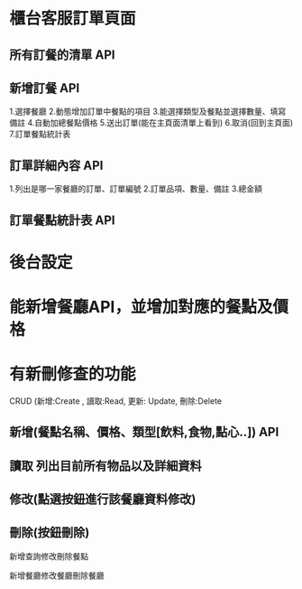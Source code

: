 # 櫃台客服訂單頁面

## 所有訂餐的清單 API

## 新增訂餐 API 
1.選擇餐廳
2.動態增加訂單中餐點的項目
3.能選擇類型及餐點並選擇數量、填寫備註
4.自動加總餐點價格
5.送出訂單(能在主頁面清單上看到)
6.取消(回到主頁面)
7.訂單餐點統計表

## 訂單詳細內容 API
1.列出是哪一家餐廳的訂單、訂單編號
2.訂單品項、數量、備註
3.總金額

## 訂單餐點統計表 API


# 後台設定

# 能新增餐廳API，並增加對應的餐點及價格
# 有新刪修查的功能 
CRUD (新增:Create , 讀取:Read, 更新: Update, 刪除:Delete
## 新增(餐點名稱、價格、類型[飲料,食物,點心..]) API 
## 讀取 列出目前所有物品以及詳細資料
## 修改(點選按鈕進行該餐廳資料修改)
## 刪除(按鈕刪除)

新增查詢修改刪除餐點

新增餐廳修改餐廳刪除餐廳
